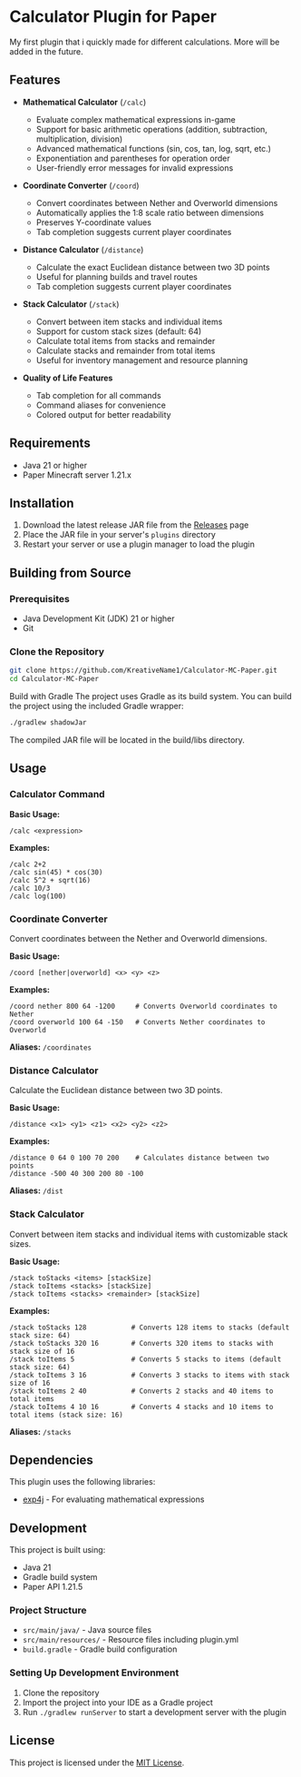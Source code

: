 
# Calculator Plugin for Paper
 
My first plugin that i quickly made for different calculations. More will be added in the future.
## Features

- **Mathematical Calculator** (`/calc`)
    - Evaluate complex mathematical expressions in-game
    - Support for basic arithmetic operations (addition, subtraction, multiplication, division)
    - Advanced mathematical functions (sin, cos, tan, log, sqrt, etc.)
    - Exponentiation and parentheses for operation order
    - User-friendly error messages for invalid expressions

- **Coordinate Converter** (`/coord`)
    - Convert coordinates between Nether and Overworld dimensions
    - Automatically applies the 1:8 scale ratio between dimensions
    - Preserves Y-coordinate values
    - Tab completion suggests current player coordinates

- **Distance Calculator** (`/distance`)
    - Calculate the exact Euclidean distance between two 3D points
    - Useful for planning builds and travel routes
    - Tab completion suggests current player coordinates

- **Stack Calculator** (`/stack`)
    - Convert between item stacks and individual items
    - Support for custom stack sizes (default: 64)
    - Calculate total items from stacks and remainder
    - Calculate stacks and remainder from total items
    - Useful for inventory management and resource planning

- **Quality of Life Features**
    - Tab completion for all commands
    - Command aliases for convenience
    - Colored output for better readability

## Requirements

- Java 21 or higher
- Paper Minecraft server 1.21.x

## Installation

1. Download the latest release JAR file from the [Releases](https://github.com/KreativeName1/Calculator-MC-Paper/releases) page
2. Place the JAR file in your server's `plugins` directory
3. Restart your server or use a plugin manager to load the plugin

## Building from Source

### Prerequisites

- Java Development Kit (JDK) 21 or higher
- Git

### Clone the Repository

```bash
git clone https://github.com/KreativeName1/Calculator-MC-Paper.git
cd Calculator-MC-Paper
```

Build with Gradle
The project uses Gradle as its build system. You can build the project using the included Gradle wrapper:
```bash
./gradlew shadowJar
```
The compiled JAR file will be located in the build/libs directory.

## Usage

### Calculator Command

**Basic Usage:**
```
/calc <expression>
```

**Examples:**
```
/calc 2+2
/calc sin(45) * cos(30)
/calc 5^2 + sqrt(16)
/calc 10/3
/calc log(100)
```

### Coordinate Converter

Convert coordinates between the Nether and Overworld dimensions.

**Basic Usage:**
```
/coord [nether|overworld] <x> <y> <z>
```

**Examples:**
```
/coord nether 800 64 -1200     # Converts Overworld coordinates to Nether
/coord overworld 100 64 -150   # Converts Nether coordinates to Overworld
```

**Aliases:** `/coordinates`

### Distance Calculator

Calculate the Euclidean distance between two 3D points.

**Basic Usage:**
```
/distance <x1> <y1> <z1> <x2> <y2> <z2>
```

**Examples:**
```
/distance 0 64 0 100 70 200    # Calculates distance between two points
/distance -500 40 300 200 80 -100
```

**Aliases:** `/dist`

### Stack Calculator

Convert between item stacks and individual items with customizable stack sizes.

**Basic Usage:**
```
/stack toStacks <items> [stackSize]
/stack toItems <stacks> [stackSize]
/stack toItems <stacks> <remainder> [stackSize]
```

**Examples:**
```
/stack toStacks 128           # Converts 128 items to stacks (default stack size: 64)
/stack toStacks 320 16        # Converts 320 items to stacks with stack size of 16
/stack toItems 5              # Converts 5 stacks to items (default stack size: 64)
/stack toItems 3 16           # Converts 3 stacks to items with stack size of 16
/stack toItems 2 40           # Converts 2 stacks and 40 items to total items
/stack toItems 4 10 16        # Converts 4 stacks and 10 items to total items (stack size: 16)
```

**Aliases:** `/stacks`

## Dependencies

This plugin uses the following libraries:
- [exp4j](https://www.objecthunter.net/exp4j/) - For evaluating mathematical expressions

## Development

This project is built using:
- Java 21
- Gradle build system
- Paper API 1.21.5

### Project Structure

- `src/main/java/` - Java source files
- `src/main/resources/` - Resource files including plugin.yml
- `build.gradle` - Gradle build configuration

### Setting Up Development Environment

1. Clone the repository
2. Import the project into your IDE as a Gradle project
3. Run `./gradlew runServer` to start a development server with the plugin

## License

This project is licensed under the [MIT License](LICENSE).

